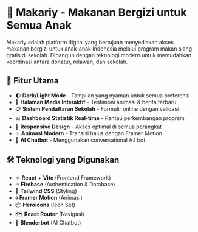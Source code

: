 # 🍛 Makariy - Makanan Bergizi untuk Semua Anak

Makariy adalah platform digital yang bertujuan menyediakan akses makanan bergizi untuk anak-anak Indonesia melalui program makan siang gratis di sekolah. Dibangun dengan teknologi modern untuk memudahkan koordinasi antara donatur, relawan, dan sekolah.

## 🚀 Fitur Utama

- 🌓 **Dark/Light Mode** - Tampilan yang nyaman untuk semua preferensi
- 🎥 **Halaman Media Interaktif** - Testimoni animasi & berita terbaru
- 📋 **Sistem Pendaftaran Sekolah** - Formulir online dengan validasi
- 📊 **Dashboard Statistik Real-time** - Pantau perkembangan program
- 📱 **Responsive Design** - Akses optimal di semua perangkat
- ✨ **Animasi Modern** - Transisi halus dengan Framer Motion
- 🤖 **AI Chatbot** - Menggunakan conversational A.I bot

## 🛠 Teknologi yang Digunakan

- ⚛️ **React** + **Vite** (Frontend Framework)
- 🔥 **Firebase** (Authentication & Database)
- 🎨 **Tailwind CSS** (Styling)
- 🌀 **Framer Motion** (Animasi)
- 📦 **Heroicons** (Icon Set)
- 🗺️ **React Router** (Navigasi)
- 🤖 **Blenderbot** (AI Chatbot)
